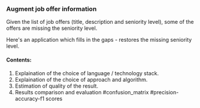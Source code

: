 ### Augment job offer information
Given the list of job offers (title, description and seniority level),
some of the offers are missing the seniority level.

Here's an application which fills in the gaps - restores the missing seniority level.

#### Contents:

1. Explaination of the choice of language / technology stack.
2. Explaination of the choice of approach and algorithm.
3. Estimation of quality of the result.
4. Results comparison and evaluation #confusion_matrix #precision-accuracy-f1 scores
